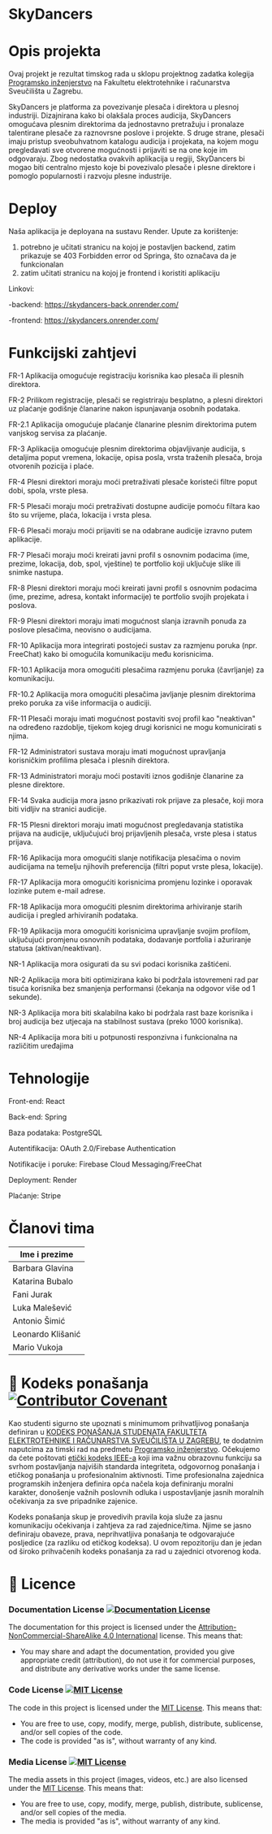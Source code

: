 # SkyDancers

# Opis projekta
Ovaj projekt je rezultat timskog rada u sklopu projektnog zadatka kolegija [Programsko inženjerstvo](https://www.fer.unizg.hr/predmet/proinz) na Fakultetu elektrotehnike i računarstva Sveučilišta u Zagrebu. 

SkyDancers je platforma za povezivanje plesača i direktora u plesnoj industriji. Dizajnirana kako bi olakšala proces audicija, SkyDancers omogućava plesnim direktorima da jednostavno pretražuju i pronalaze talentirane plesače za raznovrsne poslove i projekte. S druge strane, plesači imaju pristup sveobuhvatnom katalogu audicija i projekata, na kojem mogu pregledavati sve otvorene mogućnosti i prijaviti se na one koje im odgovaraju. Zbog nedostatka ovakvih aplikacija u regiji, SkyDancers bi mogao biti centralno mjesto koje bi povezivalo plesače i plesne direktore i pomoglo popularnosti i razvoju plesne industrije.

# Deploy
Naša aplikacija je deployana na sustavu Render. 
Upute za korištenje:
1. potrebno je učitati stranicu na kojoj je postavljen backend, zatim prikazuje se 403 Forbidden error od Springa, što označava da je funkcionalan
2. zatim učitati stranicu na kojoj je frontend i koristiti aplikaciju

Linkovi:

-backend: https://skydancers-back.onrender.com/

-frontend: https://skydancers.onrender.com/

# Funkcijski zahtjevi
FR-1	Aplikacija omogućuje registraciju korisnika kao plesača ili plesnih direktora.
 
FR-2	Prilikom registracije, plesači se registriraju besplatno, a plesni direktori uz plaćanje godišnje članarine nakon ispunjavanja osobnih podataka.

FR-2.1 	Aplikacija omogućuje plaćanje članarine plesnim direktorima putem vanjskog servisa za plaćanje.

FR-3	Aplikacija omogućuje plesnim direktorima objavljivanje audicija, s detaljima poput vremena, lokacije, opisa posla, vrsta traženih plesača, broja otvorenih pozicija i plaće.

FR-4	Plesni direktori moraju moći pretraživati plesače koristeći filtre poput dobi, spola, vrste plesa.

FR-5	Plesači moraju moći pretraživati dostupne audicije pomoću filtara kao što su vrijeme, plaća, lokacija i vrsta plesa.

FR-6	Plesači moraju moći prijaviti se na odabrane audicije izravno putem aplikacije.

FR-7	Plesači moraju moći kreirati javni profil s osnovnim podacima (ime, prezime, lokacija, dob, spol, vještine) te portfolio koji uključuje slike ili snimke nastupa.

FR-8	Plesni direktori moraju moći kreirati javni profil s osnovnim podacima (ime, prezime, adresa, kontakt informacije) te portfolio svojih projekata i poslova.

FR-9	Plesni direktori moraju imati mogućnost slanja izravnih ponuda za poslove plesačima, neovisno o audicijama.

FR-10	 Aplikacija mora integrirati postojeći sustav za razmjenu poruka (npr. FreeChat) kako bi omogućila komunikaciju među korisnicima.

FR-10.1	Aplikacija mora omogućiti plesačima razmjenu poruka (čavrljanje) za komunikaciju.

FR-10.2	Aplikacija mora omogućiti plesačima javljanje plesnim direktorima preko poruka za više informacija o audiciji.

FR-11	Plesači moraju imati mogućnost postaviti svoj profil kao "neaktivan" na određeno razdoblje, tijekom kojeg drugi korisnici ne mogu komunicirati s njima.

FR-12	Administratori sustava moraju imati mogućnost upravljanja korisničkim profilima plesača i plesnih direktora.

FR-13	Administratori moraju moći postaviti iznos godišnje članarine za plesne direktore.

FR-14	Svaka audicija mora jasno prikazivati rok prijave za plesače, koji mora biti vidljiv na stranici audicije.

FR-15	Plesni direktori moraju imati mogućnost pregledavanja statistika prijava na audicije, uključujući broj prijavljenih plesača, vrste plesa i status prijava.

FR-16	Aplikacija mora omogućiti slanje notifikacija plesačima o novim audicijama na temelju njihovih preferencija (filtri poput vrste plesa, lokacije).

FR-17	Aplikacija mora omogućiti korisnicima promjenu lozinke i oporavak lozinke putem e-mail adrese.

FR-18	Aplikacija mora omogućiti plesnim direktorima arhiviranje starih audicija i pregled arhiviranih podataka.

FR-19	Aplikacija mora omogućiti korisnicima upravljanje svojim profilom, uključujući promjenu osnovnih podataka, dodavanje portfolia i ažuriranje statusa (aktivan/neaktivan).
		
NR-1	Aplikacija mora osigurati da su svi podaci korisnika zaštićeni.

NR-2	Aplikacija mora biti optimizirana kako bi podržala istovremeni rad par tisuća korisnika bez smanjenja performansi (čekanja na odgovor više od 1 sekunde).

NR-3	Aplikacija mora biti skalabilna kako bi podržala rast baze korisnika i broj audicija bez utjecaja na stabilnost sustava (preko 1000 korisnika).

NR-4	Aplikacija mora biti u potpunosti responzivna i funkcionalna na različitim uređajima



# Tehnologije
Front-end: React

Back-end: Spring

Baza podataka: PostgreSQL

Autentifikacija: OAuth 2.0/Firebase Authentication

Notifikacije i poruke: Firebase Cloud Messaging/FreeChat

Deployment: Render

Plaćanje: Stripe

# Članovi tima 

| Ime i prezime     |
| ----------------- |
| Barbara Glavina   |
| Katarina Bubalo   |
| Fani Jurak        |
| Luka Malešević    |
| Antonio Šimić     |
| Leonardo Klišanić |
| Mario Vukoja      |



# 📝 Kodeks ponašanja [![Contributor Covenant](https://img.shields.io/badge/Contributor%20Covenant-2.1-4baaaa.svg)](CODE_OF_CONDUCT.md)
Kao studenti sigurno ste upoznati s minimumom prihvatljivog ponašanja definiran u [KODEKS PONAŠANJA STUDENATA FAKULTETA ELEKTROTEHNIKE I RAČUNARSTVA SVEUČILIŠTA U ZAGREBU](https://www.fer.hr/_download/repository/Kodeks_ponasanja_studenata_FER-a_procisceni_tekst_2016%5B1%5D.pdf), te dodatnim naputcima za timski rad na predmetu [Programsko inženjerstvo](https://wwww.fer.hr).
Očekujemo da ćete poštovati [etički kodeks IEEE-a](https://www.ieee.org/about/corporate/governance/p7-8.html) koji ima važnu obrazovnu funkciju sa svrhom postavljanja najviših standarda integriteta, odgovornog ponašanja i etičkog ponašanja u profesionalnim aktivnosti. Time profesionalna zajednica programskih inženjera definira opća načela koja definiranju  moralni karakter, donošenje važnih poslovnih odluka i uspostavljanje jasnih moralnih očekivanja za sve pripadnike zajenice.

Kodeks ponašanja skup je provedivih pravila koja služe za jasnu komunikaciju očekivanja i zahtjeva za rad zajednice/tima. Njime se jasno definiraju obaveze, prava, neprihvatljiva ponašanja te  odgovarajuće posljedice (za razliku od etičkog kodeksa). U ovom repozitoriju dan je jedan od široko prihvačenih kodeks ponašanja za rad u zajednici otvorenog koda.

# 📝 Licence

### Documentation License [![Documentation License](https://img.shields.io/badge/License-CC%20BY--NC--SA%204.0-lightgrey)](https://creativecommons.org/licenses/by-nc-sa/4.0/)

The documentation for this project is licensed under the [Attribution-NonCommercial-ShareAlike 4.0 International](https://creativecommons.org/licenses/by-nc-sa/4.0/) license. This means that:

-   You may share and adapt the documentation, provided you give appropriate credit (attribution), do not use it for commercial purposes, and distribute any derivative works under the same license.

### Code License [![MIT License](https://img.shields.io/badge/License-MIT-blue)](https://opensource.org/licenses/MIT)

The code in this project is licensed under the [MIT License](https://opensource.org/licenses/MIT). This means that:

-   You are free to use, copy, modify, merge, publish, distribute, sublicense, and/or sell copies of the code.
-   The code is provided "as is", without warranty of any kind.

### Media License [![MIT License](https://img.shields.io/badge/License-MIT-blue)](https://opensource.org/licenses/MIT)

The media assets in this project (images, videos, etc.) are also licensed under the [MIT License](https://opensource.org/licenses/MIT). This means that:

-   You are free to use, copy, modify, merge, publish, distribute, sublicense, and/or sell copies of the media.
-   The media is provided "as is", without warranty of any kind.

####
